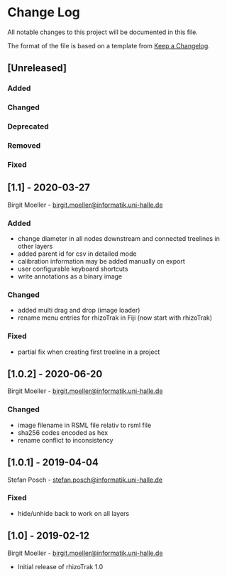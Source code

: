 # Change Log
All notable changes to this project will be documented in this file.

The format of the file is based on a template from [Keep a Changelog](http://keepachangelog.com/).


## [Unreleased]
### Added

### Changed

### Deprecated

### Removed

### Fixed

## [1.1] - 2020-03-27
Birgit Moeller - <birgit.moeller@informatik.uni-halle.de>

### Added
- change diameter in all nodes downstream and connected treelines in other layers
- added parent id for csv in detailed mode 
- calibration information may be added manually on export
- user configurable keyboard shortcuts 
- write annotations as a binary image

### Changed
- added multi drag and drop (image loader)
- rename menu entries for rhizoTrak in Fiji (now start with rhizoTrak)

### Fixed
- partial fix when creating first treeline in a project

## [1.0.2] - 2020-06-20
Birgit Moeller - <birgit.moeller@informatik.uni-halle.de>

### Changed
- image filename in RSML file relativ to rsml file 
- sha256 codes encoded as hex 
- rename conflict to inconsistency 

## [1.0.1] - 2019-04-04
Stefan Posch - <stefan.posch@informatik.uni-halle.de>

### Fixed
- hide/unhide back to work on all layers

## [1.0] - 2019-02-12
Birgit Moeller - <birgit.moeller@informatik.uni-halle.de>
- Initial release of rhizoTrak 1.0





